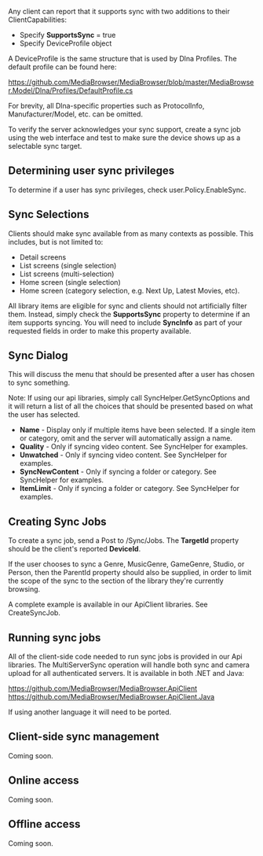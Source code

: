 Any client can report that it supports sync with two additions to their ClientCapabilities:

* Specify **SupportsSync** = true
* Specify DeviceProfile object

A DeviceProfile is the same structure that is used by Dlna Profiles. The default profile can be found here:

https://github.com/MediaBrowser/MediaBrowser/blob/master/MediaBrowser.Model/Dlna/Profiles/DefaultProfile.cs

For brevity, all Dlna-specific properties such as ProtocolInfo, Manufacturer/Model, etc. can be omitted.

To verify the server acknowledges your sync support, create a sync job using the web interface and test to make sure the device shows up as a selectable sync target.

## Determining user sync privileges

To determine if a user has sync privileges, check user.Policy.EnableSync.

## Sync Selections

Clients should make sync available from as many contexts as possible. This includes, but is not limited to:

* Detail screens
* List screens (single selection)
* List screens (multi-selection)
* Home screen (single selection)
* Home screen (category selection, e.g. Next Up, Latest Movies, etc).

All library items are eligible for sync and clients should not artificially filter them. Instead, simply check the **SupportsSync** property to determine if an item supports syncing. You will need to include **SyncInfo** as part of your requested fields in order to make this property available.

## Sync Dialog

This will discuss the menu that should be presented after a user has chosen to sync something.

Note: If using our api libraries, simply call SyncHelper.GetSyncOptions and it will return a list of all the choices that should be presented based on what the user has selected.

* **Name** - Display only if multiple items have been selected. If a single item or category, omit and the server will automatically assign a name.
* **Quality** - Only if syncing video content. See SyncHelper for examples.
* **Unwatched** - Only if syncing video content. See SyncHelper for examples.
* **SyncNewContent** - Only if syncing a folder or category. See SyncHelper for examples.
* **ItemLimit** - Only if syncing a folder or category. See SyncHelper for examples.

## Creating Sync Jobs

To create a sync job, send a Post to /Sync/Jobs. The **TargetId** property should be the client's reported **DeviceId**.

If the user chooses to sync a Genre, MusicGenre, GameGenre, Studio, or Person, then the ParentId property should also be supplied, in order to limit the scope of the sync to the section of the library they're currently browsing.

A complete example is available in our ApiClient libraries. See CreateSyncJob.

## Running sync jobs

All of the client-side code needed to run sync jobs is provided in our Api libraries. The MultiServerSync operation will handle both sync and camera upload for all authenticated servers. It is available in both .NET and Java:

https://github.com/MediaBrowser/MediaBrowser.ApiClient
https://github.com/MediaBrowser/MediaBrowser.ApiClient.Java

If using another language it will need to be ported.

## Client-side sync management

Coming soon.

## Online access

Coming soon.

## Offline access

Coming soon.